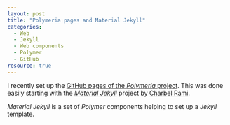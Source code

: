 ```yaml
---
layout: post 
title: "Polymeria pages and Material Jekyll"
categories:
  - Web
  - Jekyll
  - Web components
  - Polymer
  - GitHub
resource: true
---
```

<div>
<p>
I recently set up the <a href="http://bdulac.github.io/polymeria/">GitHub pages of the <em>Polymeria</em> project</a>. This was done easily starting with the <a href="http://charbelrami.github.io/material-jekyll/"><em>Material Jekyll</em></a> project by <a href="https://github.com/charbelrami">Charbel Rami</a>.
</p>
<p>
<em>Material Jekyll</em> is a set of <em>Polymer</em> components helping to set up a <em>Jekyll</em> template.
</p>
</div>